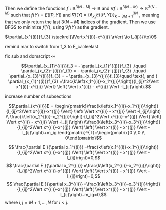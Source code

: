 Then we define the functions $f: \mathbb{R}^{3(N-M)}\to \mathbb{R}$ and $\nabla f: \mathbb{R}^{3(N-M)}\to\mathbb{R}^{3(N-M)}$ such that $f(Y)=E(\left[P,Y  \right])$ and $\nabla f(Y)=\{\partial_{x_{k}} E(\left[P,Y \right]) \}_{k=3M+1}^{3N}$ , meaning that we only return the last $3(N-M)$ indices of the gradient. Then we use BFGS to minimize $f(Y)$, using $\nabla f(Y)$ as the gradient.


$\partial_{x^{(i)}}f_{3} \stackrel{\lVert x^{(i)}-x^{(j)} \rVert \to l_{ij}}{\to}0$


remind mar to switch from f_3 to E_cableelast

fix sub and domscript $\infty$

$$\partial_{x_{1}^{(i)}}f_3  = - \partial_{x_{1}^{(j)}}f_{3} ,\quad 
    \partial_{x_{2}^{(i)}}f_{3} = - \partial_{x_{2}^{(j)}}f_{3} ,\quad 
    \partial_{x_{3}^{(i)}}f_{3} = - \partial_{x_{3}^{(j)}}f_{3}\quad \text{, and }
     \partial_{x_{1}^{(i)}}f_{3} =\frac{k\left(x_1^{(i)}-x_1^{(j)}\right)}{l_{ij}^2\Vert x^{(i)}-x^{(j)} \Vert} \left( \Vert x^{(i)} - x^{(j)} \Vert -l_{ij}\right).$$

increase number of subsections


$$\partial_{x^{(i)}}E = \begin{pmatrix}\frac{k\left(x_1^{(i)}-x_1^{(j)}\right)}{l_{ij}^2\Vert x^{(i)}-x^{(j)} \Vert} \left( \Vert x^{(i)} - x^{(j)} \Vert -l_{ij}\right) \\ \frac{k\left(x_2^{(i)}-x_2^{(j)}\right)}{l_{ij}^2\Vert x^{(i)}-x^{(j)} \Vert} \left( \Vert x^{(i)} - x^{(j)} \Vert -l_{ij}\right) \\\frac{k\left(x_3^{(i)}-x_3^{(j)}\right)}{l_{ij}^2\Vert x^{(i)}-x^{(j)} \Vert} \left( \Vert x^{(i)} - x^{(j)} \Vert -l_{ij}\right)+m_ig \end{pmatrix}^{T}=\begin{pmatrix}0 \\ 0 \\ 0\end{pmatrix}$$

$$ \frac{\partial E }{\partial x_1^{(i)}} =\frac{k\left(x_1^{(i)}-x_1^{(j)}\right)}{l_{ij}^2\Vert x^{(i)}-x^{(j)} \Vert} \left( \Vert x^{(i)} - x^{(j)} \Vert -l_{ij}\right)=0,$$
    $$ \frac{\partial E }{\partial x_2^{(i)}} =\frac{k\left(x_2^{(i)}-x_2^{(j)}\right)}{l_{ij}^2\Vert x^{(i)}-x^{(j)} \Vert} \left( \Vert x^{(i)} - x^{(j)} \Vert -l_{ij}\right)=0,$$
    $$ \frac{\partial E }{\partial x_3^{(i)}} =\frac{k\left(x_3^{(i)}-x_3^{(j)}\right)}{l_{ij}^2\Vert x^{(i)}-x^{(j)} \Vert} \left( \Vert x^{(i)} - x^{(j)} \Vert -l_{ij}\right)+m_ig=0,$$
    where $i,j=M+1,...,N$ for  $i<j$.